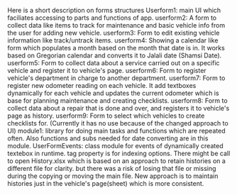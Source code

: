 Here is a short description on forms structures
Userform1: main UI which faciliates accessing to parts and functions of app.
userform2: A form to collect data like items to track for maintenance and basic vehicle info from the user for adding new vehicle.
userform3: Form to edit existing vehicle information like track/untrack items.
userform4: Showing a calendar like form which populates a month based on the month that date is in. It works based on Gregorian calendar and converts it to Jalali date (Shamsi Date).
userform5: Form to collect data about a service carried out on a specific vehicle and register it to vehicle's page.
userform6: Form to register vehicle's department in charge to another department.
userform7: Form to register new odometer reading on each vehicle. It add textboxes dynamically for each vehicle and updates the current odometer which is base for planning maintenance and creating checklists.
userform8: Form to collect data about a repair that is done and over, and registers it to vehicle's page as history.
userform9: Form to select which vehicles to create checklists for. (Currently it has no use because of the changed approach to UI)
module1: library for doing main tasks and functions which are repeated often. Also functions and subs needed for date converting are in this module.
UserFormEvents: class module for events of dynamically created textebox in runtime. tag property is for indexing options.
There might be call to open History.xlsx which is based on an approach to retain histories on a different file for clarity. but there was a risk of losing that file or missing during the copying or moving the main file. New approach is to maintain histories just in the vehicle's page(sheet) which is more consistent.

